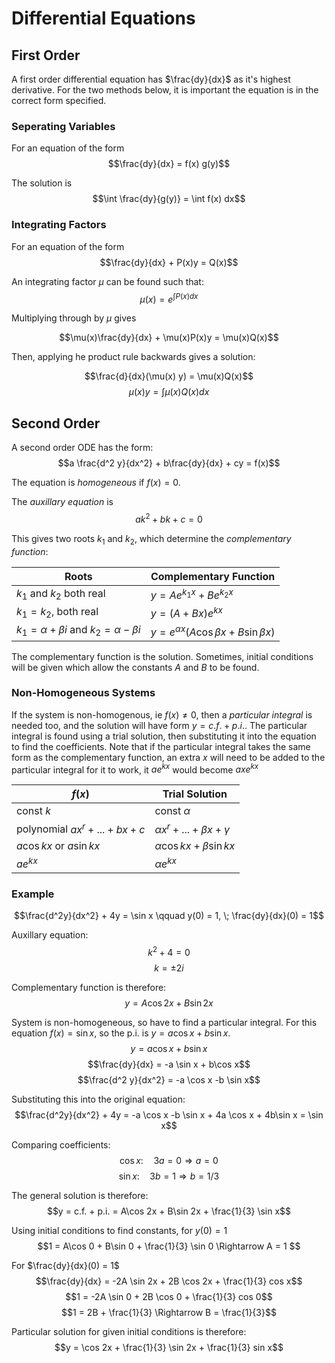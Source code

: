 # Differential Equations

## First Order

A first order differential equation has $\frac{dy}{dx}$ as it's highest derivative. For the two methods below, it is important the equation is in the correct form specified.

### Seperating Variables

For an equation of the form
$$\frac{dy}{dx} = f(x) g(y)$$

The solution is
$$\int \frac{dy}{g(y)} = \int f(x) dx$$

### Integrating Factors

For an equation of the form
$$\frac{dy}{dx} + P(x)y = Q(x)$$

An integrating factor $\mu$ can be found such that:
$$\mu(x) = e^{\int P(x) dx}$$

Multiplying through by $\mu$ gives

$$\mu(x)\frac{dy}{dx} + \mu(x)P(x)y = \mu(x)Q(x)$$

Then, applying he product rule backwards gives a solution:

$$\frac{d}{dx}(\mu(x) y) = \mu(x)Q(x)$$
$$\mu(x) y = \int \mu(x) Q(x) dx$$

## Second Order

A second order ODE has the form:
$$a \frac{d^2 y}{dx^2} + b\frac{dy}{dx} + cy = f(x)$$

The equation is _homogeneous_ if $f(x) = 0$.

The _auxillary equation_ is
$$ak^2 + bk +c = 0$$

This gives two roots $k_1$ and $k_2$, which determine the _complementary function_:

| Roots                                                 | Complementary Function                            |
| ----------------------------------------------------- | ------------------------------------------------- |
| $k_1$ and $k_2$ both real                             | $y = Ae^{k_1 x} + Be^{k_2 x}$                     |
| $k_1 = k_2$, both real                                | $y = (A+Bx) e^{kx}$                               |
| $k_1 = \alpha + \beta i$ and $k_2 = \alpha - \beta i$ | $y = e^{\alpha x} (A\cos\beta x + B \sin\beta x)$ |

The complementary function is the solution. Sometimes, initial conditions will be given which allow the constants $A$ and $B$ to be found.

### Non-Homogeneous Systems

If the system is non-homogenous, ie $f(x) \neq 0$, then a _particular integral_ is needed too, and the solution will have form $y = c.f. + p.i.$. The particular integral is found using a trial solution, then substituting it into the equation to find the coefficients. Note that if the particular integral takes the same form as the complementary function, an extra $x$ will need to be added to the particular integral for it to work, it $ae^{kx}$ would become $axe^{kx}$

| $f(x)$                         | Trial Solution                        |
| ------------------------------ | ------------------------------------- |
| const $k$                      | const $\alpha$                        |
| polynomial $ax^r +...+ bx + c$ | $\alpha x^r + ... + \beta x + \gamma$ |
| $a\cos kx$ or $a\sin kx$       | $\alpha\cos kx + \beta\sin kx$        |
| $ae^{kx}$                      | $\alpha e^{kx}$                       |

### Example

$$\frac{d^2y}{dx^2} + 4y = \sin x \qquad y(0) = 1, \; \frac{dy}{dx}(0) = 1$$

Auxillary equation:
$$k^2 + 4 = 0$$
$$k = \pm 2i$$

Complementary function is therefore:
$$y = A\cos 2x + B\sin 2x$$

System is non-homogeneous, so have to find a particular integral. For this equation $f(x) = \sin x$, so the p.i. is $y = a\cos x + b \sin x$.
$$y = a \cos x + b\sin x$$
$$\frac{dy}{dx} = -a \sin x + b\cos x$$
$$\frac{d^2 y}{dx^2} = -a \cos x -b \sin x$$

Substituting this into the original equation:
$$\frac{d^2y}{dx^2} + 4y = -a \cos x -b \sin x + 4a \cos x + 4b\sin x = \sin x$$

Comparing coefficients:
$$\cos x: \quad 3a = 0 \Rightarrow a = 0$$
$$\sin x: \quad 3b = 1 \Rightarrow b = 1/3$$

The general solution is therefore:
$$y = c.f. + p.i. = A\cos 2x + B\sin 2x + \frac{1}{3} \sin x$$

Using initial conditions to find constants, for $y(0) = 1$
$$1 = A\cos 0 + B\sin 0 + \frac{1}{3} \sin 0 \Rightarrow A = 1 $$

For $\frac{dy}{dx}(0) = 1$
$$\frac{dy}{dx} = -2A \sin 2x + 2B \cos 2x + \frac{1}{3} cos x$$
$$1 = -2A \sin 0 + 2B \cos 0 + \frac{1}{3} cos 0$$
$$1 = 2B + \frac{1}{3} \Rightarrow B = \frac{1}{3}$$

Particular solution for given initial conditions is therefore:
$$y = \cos 2x + \frac{1}{3} \sin 2x + \frac{1}{3} sin x$$
